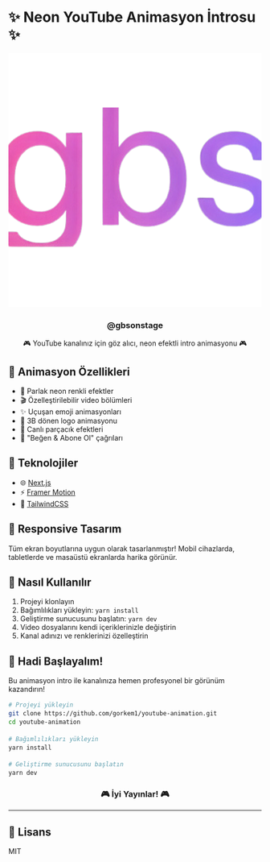 # ✨ Neon YouTube Animasyon İntrosu ✨

<div align="center">
  
  ![GBS YouTube Animation](public/gbs_badge.PNG)

### @gbsonstage

  <p>🎮 YouTube kanalınız için göz alıcı, neon efektli intro animasyonu 🎮</p>

</div>

## 🌟 Animasyon Özellikleri

- 💜 Parlak neon renkli efektler
- 🎬 Özelleştirilebilir video bölümleri
- ✨ Uçuşan emoji animasyonları
- 🔄 3B dönen logo animasyonu
- 💫 Canlı parçacık efektleri
- 🔔 "Beğen & Abone Ol" çağrıları

## 🚀 Teknolojiler

- 🌐 [Next.js](https://nextjs.org/)
- ⚡ [Framer Motion](https://www.framer.com/motion/)
- 🎨 [TailwindCSS](https://tailwindcss.com/)

## 📱 Responsive Tasarım

Tüm ekran boyutlarına uygun olarak tasarlanmıştır! Mobil cihazlarda, tabletlerde ve masaüstü ekranlarda harika görünür.

## 🎥 Nasıl Kullanılır

1. Projeyi klonlayın
2. Bağımlılıkları yükleyin: `yarn install`
3. Geliştirme sunucusunu başlatın: `yarn dev`
4. Video dosyalarını kendi içeriklerinizle değiştirin
5. Kanal adınızı ve renklerinizi özelleştirin

## 💖 Hadi Başlayalım!

Bu animasyon intro ile kanalınıza hemen profesyonel bir görünüm kazandırın!

```bash
# Projeyi yükleyin
git clone https://github.com/gorkem1/youtube-animation.git
cd youtube-animation

# Bağımlılıkları yükleyin
yarn install

# Geliştirme sunucusunu başlatın
yarn dev
```

<div align="center">
  
  ### 🎮 İyi Yayınlar! 🎮
  
</div>

---

## 📝 Lisans

MIT

